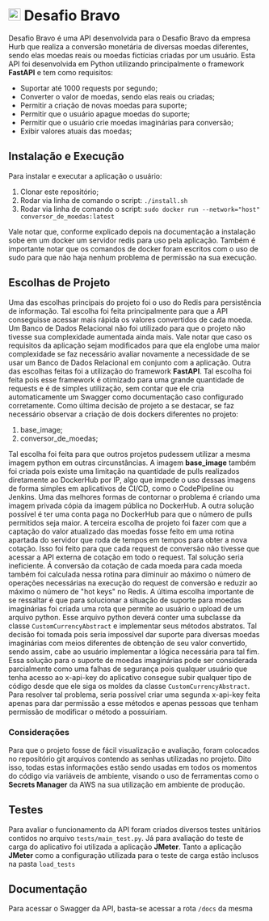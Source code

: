 # <img src="https://avatars1.githubusercontent.com/u/7063040?v=4&s=200.jpg" alt="Hurb" width="24" /> Desafio Bravo

Desafio Bravo é uma API desenvolvida para o Desafio Bravo da empresa Hurb que realiza a conversão monetária de diversas moedas diferentes, sendo elas moedas reais ou moedas fictícias criadas por um usuário. 
Esta API foi desenvolvida em Python utilizando principalmente o framework **FastAPI** e tem como requisitos:
-   Suportar até 1000 requests por segundo;
-   Converter o valor de moedas, sendo elas reais ou criadas;
-   Permitir a criação de novas moedas para suporte;
-   Permitir que o usuário apague moedas do suporte;
-   Permitir que o usuário crie moedas imaginárias para conversão;
-   Exibir valores atuais das moedas;


## Instalação e Execução
Para instalar e executar a aplicação o usuário:
1. Clonar este repositório;
2. Rodar via linha de comando o script: `./install.sh`
3. Rodar via linha de comando o script: `sudo docker run --network="host" conversor_de_moedas:latest`

Vale notar que, conforme explicado depois na documentação a instalação sobe em um docker um servidor redis para uso pela aplicação.
Também é importante notar que os comandos de docker foram escritos com o uso de sudo para que não haja nenhum problema de permissão na sua execução.

## Escolhas de Projeto
Uma das escolhas principais do projeto foi o uso do Redis para persistência de informação. Tal escolha foi feita principalmente para que a API conseguisse acessar mais rápida os valores convertidos de cada moeda. Um Banco de Dados Relacional não foi utilizado para que o projeto não tivesse sua complexidade aumentada ainda mais. Vale notar que caso os requisitos da aplicação sejam modificados para que ela englobe uma maior complexidade se faz necessário avaliar novamente a necessidade de se usar um Banco de Dados Relacional em conjunto com a aplicação. 
Outra das escolhas feitas foi a utilização do framework **FastAPI**. Tal escolha foi feita pois esse framework é otimizado para uma grande quantidade de requests e é de simples utilização, sem contar que ele cria automaticamente um Swagger como documentação caso configurado corretamente.
Como última decisão de projeto a se destacar, se faz necessário observar a criação de dois dockers diferentes no projeto:

1. base_image;
2. conversor_de_moedas;   

Tal escolha foi feita para que outros projetos pudessem utilizar a mesma imagem python em outras circunstâncias. A imagem **base_image** também foi criada pois existe uma limitação na quantidade de pulls realizados diretamente ao DockerHub por IP, algo que impede o uso dessas imagens de forma simples em aplicativos de CI/CD, como o CodePipeline ou Jenkins. Uma das melhores formas de contornar o problema é criando uma imagem privada cópia da imagem pública no DockerHub. A outra solução possível é ter uma conta paga no DockerHub para que o número de pulls permitidos seja maior.
A terceira escolha de projeto foi fazer com que a captação do valor atualizado das moedas fosse feito em uma rotina apartada do servidor que roda de tempos em tempos para obter a nova cotação. Isso foi feito para que cada request de conversão não tivesse que acessar a API externa de cotação em todo o request. Tal solução seria ineficiente. Á conversão da cotação de cada moeda para cada moeda também foi calculada nessa rotina para diminuir ao máximo o número de operações necessárias na execução do request de conversão e reduzir ao máximo o número de "hot keys" no Redis.
A última escolha importante de se ressaltar é que para solucionar a situação de suporte para moedas imaginárias foi criada uma rota que permite ao usuário o upload de um arquivo python. Esse arquivo python deverá conter uma subclasse da classe `CustomCurrencyAbstract` e implementar seus métodos abstratos. Tal decisão foi tomada pois seria impossível dar suporte para diversas moedas imaginárias com meios diferentes de obtenção de seu valor convertido, sendo assim, cabe ao usuário implementar a lógica necessária para tal fim.   
Essa solução para o suporte de moedas imaginárias pode ser considerada parcialmente como uma falhas de segurança pois qualquer usuário que tenha acesso ao x-api-key do aplicativo consegue subir qualquer tipo de código desde que ele siga os moldes da classe `CustomCurrencyAbstract`. Para resolver tal problema, seria possível criar uma segunda x-api-key feita apenas para dar permissão a esse métodos e apenas pessoas que tenham permissão de modificar o método a possuiriam.

### Considerações
Para que o projeto fosse de fácil visualização e avaliação, foram colocados no repositório git arquivos contendo as senhas utilizadas no projeto. Dito isso, todas estas informações estão sendo usadas em todos os momentos do código via variáveis de ambiente, visando o uso de ferramentas como o **Secrets Manager** da AWS na sua utilização em ambiente de produção.

## Testes
Para avaliar o funcionamento da API foram criados diversos testes unitários contidos no arquivo `tests/main_test.py`.
Já para avaliação do teste de carga do aplicativo foi utilizada a aplicação **JMeter**. Tanto a aplicação **JMeter** como a configuração utilizada para o teste de carga estão inclusos na pasta `load_tests`

## Documentação
Para acessar o Swagger da API, basta-se acessar a rota `/docs` da mesma
